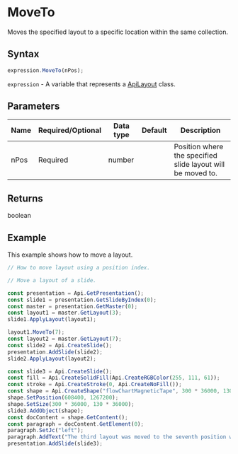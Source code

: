 # MoveTo

Moves the specified layout to a specific location within the same collection.

## Syntax

```javascript
expression.MoveTo(nPos);
```

`expression` - A variable that represents a [ApiLayout](../ApiLayout.md) class.

## Parameters

| **Name** | **Required/Optional** | **Data type** | **Default** | **Description** |
| ------------- | ------------- | ------------- | ------------- | ------------- |
| nPos | Required | number |  | Position where the specified slide layout will be moved to. |

## Returns

boolean

## Example

This example shows how to move a layout.

```javascript editor-pptx
// How to move layout using a position index.

// Move a layout of a slide.

const presentation = Api.GetPresentation();
const slide1 = presentation.GetSlideByIndex(0);
const master = presentation.GetMaster(0);
const layout1 = master.GetLayout(3);
slide1.ApplyLayout(layout1);

layout1.MoveTo(7);
const layout2 = master.GetLayout(7);
const slide2 = Api.CreateSlide();
presentation.AddSlide(slide2);
slide2.ApplyLayout(layout2);

const slide3 = Api.CreateSlide();
const fill = Api.CreateSolidFill(Api.CreateRGBColor(255, 111, 61));
const stroke = Api.CreateStroke(0, Api.CreateNoFill());
const shape = Api.CreateShape("flowChartMagneticTape", 300 * 36000, 130 * 36000, fill, stroke);
shape.SetPosition(608400, 1267200);
shape.SetSize(300 * 36000, 130 * 36000);
slide3.AddObject(shape);
const docContent = shape.GetContent();
const paragraph = docContent.GetElement(0);
paragraph.SetJc("left");
paragraph.AddText("The third layout was moved to the seventh position within the same collection.");
presentation.AddSlide(slide3);

```
